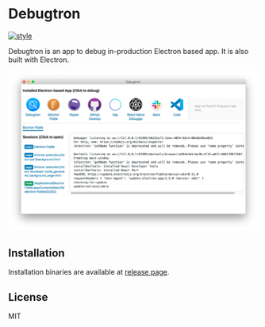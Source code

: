 # Debugtron

[![style](https://github.com/pd4d10/debugtron/workflows/style/badge.svg)](https://github.com/pd4d10/debugtron/actions)

Debugtron is an app to debug in-production Electron based app. It is also built with Electron.

![Screenshot](assets/0.png)

## Installation

Installation binaries are available at [release page](https://github.com/pd4d10/debugtron/releases).

## License

MIT
